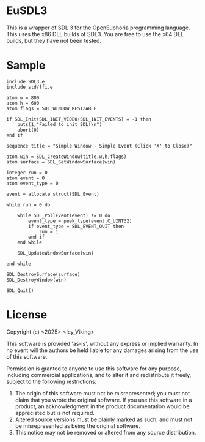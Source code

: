 # EuSDL3

This is a wrapper of SDL 3 for the OpenEuphoria programming language. This uses the x86 DLL builds of SDL3. You are free to use the x64 DLL builds, but they have not been tested. 

# Sample
```euphoria
include SDL3.e
include std/ffi.e

atom w = 800
atom h = 600
atom flags = SDL_WINDOW_RESIZABLE

if SDL_Init(SDL_INIT_VIDEO+SDL_INIT_EVENTS) = -1 then
	puts(1,"Failed to init SDL!\n")
	abort(0)
end if

sequence title = "Simple Window - Simple Event (Click 'X' to Close)"

atom win = SDL_CreateWindow(title,w,h,flags)
atom surface = SDL_GetWindowSurface(win)

integer run = 0
atom event = 0
atom event_type = 0

event = allocate_struct(SDL_Event)

while run = 0 do

	while SDL_PollEvent(event) != 0 do
		event_type = peek_type(event,C_UINT32)
		if event_type = SDL_EVENT_QUIT then
			run = 1
		end if
	end while
	
	SDL_UpdateWindowSurface(win)
	
end while

SDL_DestroySurface(surface)
SDL_DestroyWindow(win)

SDL_Quit()
```

# License
Copyright (c) <2025> <Icy_Viking>

This software is provided 'as-is', without any express or implied
warranty. In no event will the authors be held liable for any damages
arising from the use of this software.

Permission is granted to anyone to use this software for any purpose,
including commercial applications, and to alter it and redistribute it
freely, subject to the following restrictions:

1. The origin of this software must not be misrepresented; you must not
   claim that you wrote the original software. If you use this software
   in a product, an acknowledgment in the product documentation would be
   appreciated but is not required.
2. Altered source versions must be plainly marked as such, and must not be
   misrepresented as being the original software.
3. This notice may not be removed or altered from any source distribution.
